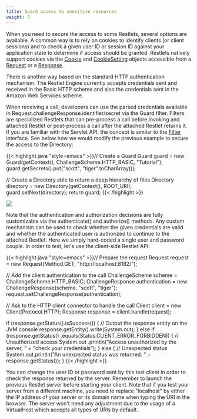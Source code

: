 ```yaml
---
title: Guard access to sensitive resources
weight: 7
---
```

When you need to secure the access to some Restlets, several options are
available. A common way is to rely on cookies to identify clients (or
client sessions) and to check a given user ID or session ID against your
application state to determine if access should be granted. Restlets
natively support cookies via the
[Cookie](api/org/restlet/data/Cookie.html) and
[CookieSetting](api/org/restlet/data/CookieSetting.html) objects
accessible from a [Request](api/org/restlet/data/Request.html) or a
[Response](api/org/restlet/data/Response.html).

There is another way based on the standard HTTP authentication
mechanism. The Restlet Engine currently accepts credentials sent and
received in the Basic HTTP scheme and also the credentials sent in the
Amazon Web Services scheme.

When receiving a call, developers can use the parsed credentials
available in Request.challengeResponse.identifier/secret via the Guard
filter. Filters are specialized Restlets that can pre-process a call
before invoking and attached Restlet or post-process a call after the
attached Restlet returns it. If you are familiar with the Servlet API,
the concept is similar to the
[Filter](http://docs.oracle.com/javaee/1.4/api/javax/servlet/Filter.html)
interface. See below how we would modify the previous example to secure
the access to the Directory:

{{< highlight java "style=emacs" >}}// Create a Guard
Guard guard = new Guard(getContext(), ChallengeScheme.HTTP_BASIC, "Tutorial");
guard.getSecrets().put("scott", "tiger".toCharArray());

// Create a Directory able to return a deep hierarchy of files
Directory directory = new Directory(getContext(), ROOT_URI);
guard.setNext(directory);
return guard;
{{< /highlight >}}

![](../images/tutorial09.png)

Note that the authentication and authorization decisions are fully
customizable via the authenticate() and authorize() methods. Any custom
mechanism can be used to check whether the given credentials are valid
and whether the authenticated user is authorized to continue to the
attached Restlet. Here we simply hard-coded a single user and password
couple. In order to test, let's use the client-side Restlet API:

{{< highlight java "style=emacs" >}}// Prepare the request
Request request = new Request(Method.GET, "http://localhost:8182/");

// Add the client authentication to the call
ChallengeScheme scheme = ChallengeScheme.HTTP_BASIC;
ChallengeResponse authentication = new ChallengeResponse(scheme,
        "scott", "tiger");
request.setChallengeResponse(authentication);

// Ask to the HTTP client connector to handle the call
Client client = new Client(Protocol.HTTP);
Response response = client.handle(request);

if (response.getStatus().isSuccess()) {
    // Output the response entity on the JVM console
    response.getEntity().write(System.out);
} else if (response.getStatus()
        .equals(Status.CLIENT_ERROR_FORBIDDEN)) {
    // Unauthorized access
    System.out
            .println("Access unauthorized by the server, " +
                    "check your credentials");
} else {
    // Unexpected status
    System.out.println("An unexpected status was returned: "
            + response.getStatus());
}
{{< /highlight >}}

You can change the user ID or password sent by this test client in order
to check the response returned by the server. Remember to launch the
previous Restlet server before starting your client. Note that if you
test your server from a different machine, you need to replace
"localhost" by either the IP address of your server or its domain name
when typing the URI in the browser. The server won't need any adjustment
due to the usage of a VirtualHost which accepts all types of URIs by
default.
